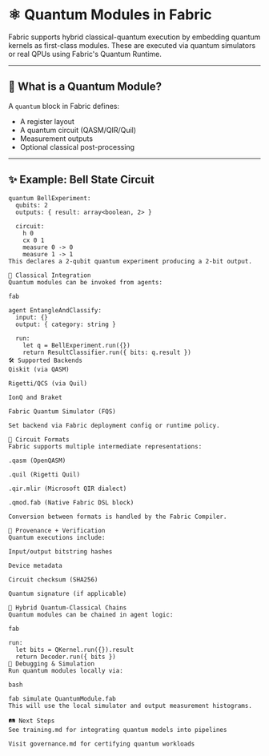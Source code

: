 # ⚛️ Quantum Modules in Fabric

Fabric supports hybrid classical-quantum execution by embedding quantum kernels as first-class modules. These are executed via quantum simulators or real QPUs using Fabric's Quantum Runtime.

---

## 🧬 What is a Quantum Module?

A `quantum` block in Fabric defines:

- A register layout
- A quantum circuit (QASM/QIR/Quil)
- Measurement outputs
- Optional classical post-processing

---

## ✨ Example: Bell State Circuit

```fab
quantum BellExperiment:
  qubits: 2
  outputs: { result: array<boolean, 2> }

  circuit:
    h 0
    cx 0 1
    measure 0 -> 0
    measure 1 -> 1
This declares a 2-qubit quantum experiment producing a 2-bit output.

🔗 Classical Integration
Quantum modules can be invoked from agents:

fab

agent EntangleAndClassify:
  input: {}
  output: { category: string }

  run:
    let q = BellExperiment.run({})
    return ResultClassifier.run({ bits: q.result })
🛠️ Supported Backends
Qiskit (via QASM)

Rigetti/QCS (via Quil)

IonQ and Braket

Fabric Quantum Simulator (FQS)

Set backend via Fabric deployment config or runtime policy.

📜 Circuit Formats
Fabric supports multiple intermediate representations:

.qasm (OpenQASM)

.quil (Rigetti Quil)

.qir.mlir (Microsoft QIR dialect)

.qmod.fab (Native Fabric DSL block)

Conversion between formats is handled by the Fabric Compiler.

🔐 Provenance + Verification
Quantum executions include:

Input/output bitstring hashes

Device metadata

Circuit checksum (SHA256)

Quantum signature (if applicable)

🔄 Hybrid Quantum-Classical Chains
Quantum modules can be chained in agent logic:

fab

run:
  let bits = QKernel.run({}).result
  return Decoder.run({ bits })
🔬 Debugging & Simulation
Run quantum modules locally via:

bash

fab simulate QuantumModule.fab
This will use the local simulator and output measurement histograms.

🛤️ Next Steps
See training.md for integrating quantum models into pipelines

Visit governance.md for certifying quantum workloads


